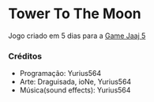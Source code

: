 # Tower To The Moon
 Jogo criado em 5 dias para a [Game Jaaj 5](http://jams.gamejolt.io/game_jaaj5)
 
 ### Créditos
 - Programação: Yurius564
 - Arte: Draguisada, ioNe, Yurius564
 - Música(sound effects): Yurius564

